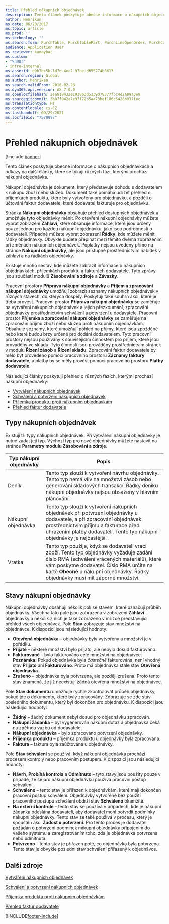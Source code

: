 ```yaml
---
title: Přehled nákupních objednávek
description: Tento článek poskytuje obecné informace o nákupních objednávkách a odkazy na další články, které se týkají různých fází, kterými prochází nákupní objednávka.
author: Henrikan
ms.date: 06/20/2017
ms.topic: article
ms.prod: ''
ms.technology: ''
ms.search.form: PurchTable, PurchTablePart, PurchLineOpenOrder, PurchConfirmationRequestJournal
audience: Application User
ms.reviewer: kamaybac
ms.custom:
- "93083"
- intro-internal
ms.assetid: e9b7bc5b-1d7e-4ec2-97be-d655274b0613
ms.search.region: Global
ms.author: henrikan
ms.search.validFrom: 2016-02-28
ms.dyn365.ops.version: AX 7.0.0
ms.openlocfilehash: 2ea818432e193863d5339d78377fbc4d2a09a3e9
ms.sourcegitcommit: 3b87f042a7e97f72b5aa73bef186c5426b937fec
ms.translationtype: HT
ms.contentlocale: cs-CZ
ms.lasthandoff: 09/29/2021
ms.locfileid: "7578097"
---
```

# <a name="purchase-order-overview"></a>Přehled nákupních objednávek

[!include [banner](../includes/banner.md)]

Tento článek poskytuje obecné informace o nákupních objednávkách a odkazy na další články, které se týkají různých fází, kterými prochází nákupní objednávka.

Nákupní objednávka je dokument, který představuje dohodu s dodavatelem k nákupu zboží nebo služeb. Dokument také pomáhá udržet přehled o příjemkách produktu, které byly vytvořeny pro objednávku, a později o účtování faktur dodavatele, které dodavatel fakturuje pro objednávku.  

Stránka **Nákupní objednávky** obsahuje přehled dostupných objednávek a umožňuje tyto objednávky měnit. Po otevření nákupní objednávky můžete vybrat zobrazení **Záhlaví**, které obsahuje informace, které jsou určeny pouze jednou pro každou nákupní objednávku, jako jsou podrobnosti o dodavateli. Případně můžete vybrat zobrazení **Řádky**, kde můžete měnit řádky objednávky. Obvykle budete přepínat mezi těmito dvěma zobrazeními při změnách nákupních objednávek. Poplatky nejsou uvedeny přímo na stránce **Nákupní objednávky**, ale jsou přístupné prostřednictvím nabídek v záhlaví a na řádkách objednávky.  

Existuje mnoho sestav, kde můžete zobrazit informace o nákupních objednávkách, příjemkách produktu a fakturách dodavatele. Tyto zprávy jsou součástí modulů **Zásobování a zdroje** a **Závazky**.  

Pracovní prostory **Příprava nákupní objednávky** a **Příjem a zpracování nákupní objednávky** umožňují zobrazit seznamy nákupních objednávek v různých stavech, do kterých dospěly. Poskytují také souhrn akcí, které je třeba provést. Pracovní prostor **Příprava nákupní objednávky** se zaměřuje na vytváření nákupních objednávek a jejich přezkoumání, zpracování objednávky prostřednictvím schválení a potvrzení u dodavatele. Pracovní prostor **Příjemka a zpracování nákupní objednávky** se zaměřuje na zpracování příjmu zboží nebo služeb proti nákupním objednávkám. Obsahuje seznamy, které umožňují pohled na příjmy, které jsou zpožděné nebo které budou brzy určené pro dodání dodavatelem. Tyto pracovní prostory nejsou používány k souvisejícím činnostem pro příjem, které jsou prováděny ve skladu. Tyto činnosti jsou prováděny prostřednictvím stránek v modulu **Řízení zásob** a **Řízení skladu**. Zpracování faktur dodavatele by mělo být provedeno pomocí pracovního prostoru **Záznamy faktury dodavatele**, a platby by se měly provést pomocí pracovního prostoru **Platby dodavatele**.  

Následující články poskytují přehled o různých fázích, kterými prochází nákupní objednávky:

-   [Vytváření nákupních objednávek](purchase-order-creation.md)
-   [Schválení a potvrzení nákupních objednávek](purchase-order-approval-confirmation.md)
-   [Příjemka produktu proti nákupním objednávkám](product-receipt-against-purchase-orders.md)
-   [Přehled faktur dodavatele](../../finance/accounts-payable/vendor-invoices-overview.md)

## <a name="types-of-purchase-orders"></a>Typy nákupních objednávek
Existují tři typy nákupních objednávek: Při vytváření nákupní objednávky je nutné zadat její typ. Výchozí typ pro nové objednávky můžete nastavit na stránce **Parametry modulu Zásobování a zdroje**.

| Typ nákupní objednávky        | Popis                                                                                                                                                                                                                                                                           |
|----------------|---------------------------------------------------------------------------------------------------------------------------------------------------------------------------------------------------------------------------------------------------------------------------------------|
| Deník        | Tento typ slouží k vytvoření návrhu objednávky. Tento typ nemá vliv na množství zásob nebo generování skladových transakcí. Řádky deníku nákupní objednávky nejsou obsaženy v hlavním plánování.                                                                                                       |
| Nákupní objednávka | Tento typ slouží k vytvoření nákupních objednávek při potvrzení objednávky u dodavatele, a při zpracování objednávek prostřednictvím příjmu a fakturace před uhrazením platby dodavateli. Tento typ nákupní objednávky je nejčastější.                                                                          |
| Vratka | Tento typ použije, když se dodavateli vrací zboží. Tento typ objednávky vyžaduje zadání číslo RMA (schválení vrácených materiálů), které vám poskytne dodavatel. Číslo RMA určíte na kartě **Obecné** u nákupní objednávky. Řádky objednávky musí mít záporné množství. |

## <a name="purchase-order-statuses"></a>Stavy nákupní objednávky
Nákupní objednávky obsahují několik polí se stavem, které označují průběh objednávky. Všechna tato pole jsou zobrazena v zobrazení **Záhlaví** objednávky a několik z nich je také zobrazeno v mřížce představující přehled všech objednávek. Pole **Stav** zobrazuje stav množství na objednávce. K dispozici jsou následující hodnoty:

-   **Otevřená objednávka** – objednávky byly vytvořeny a množství je v pořádku.
-   **Přijaté** – některé množství bylo přijato, ale nebylo dosud fakturováno.
-   **Fakturované** – bylo fakturováno celé množství na objednávce. **Poznámka:** Pokud objednávka byla *částečně* fakturována, není vhodný stav **Přijato** ani **Fakturováno**. Proto má objednávka stále stav **Otevřená objednávka**.
-   **Zrušeno** – objednávka byla potvrzena, ale později zrušena. Proto tento stav znamená, že již neexistují žádná otevřená množství na objednávce.

Pole **Stav dokumentu** umožňuje rychle zkontrolovat průběh objednávky, pokud jde o dokumenty, které byly zpracovány. Zobrazuje se zde stav posledního dokumentu, který byl dokončen pro objednávku. K dispozici jsou následující hodnoty:

-   **Žádný** – žádný dokument nebyl dosud pro objednávku zpracován.
-   **Nákupní žádanka** – byl vygenerován nákupní dotaz a objednávka čeká na zpětnou vazbu od dodavatele.
-   **Nákupní objednávka** – bylo zpracováno potvrzení objednávky.
-   **Příjemka produktu** – příjemka produktu u objednávky byla zpracována.
-   **Faktura** – faktura byla zaúčtována u objednávky.

Pole **Stav schválení** se používá, když nákupní objednávka prochází procesem kontroly nebo pracovním postupem. K dispozici jsou následující hodnoty:

-   **Návrh**, **Probíhá kontrola** a **Odmítnuto** – tyto stavy jsou použity pouze v případě, že se pro nákupní objednávku používá pracovní postup schválení.
-   **Schváleno** – tento stav je přiřazen k objednávkám, které mají dokončen pracovní postup schválení. Objednávky vytvořené bez použití pracovního postupu schválení obdrží stav **Schváleno** okamžitě.
-   **Na externí kontrole** – tento stav se používá v případech, kde je nákupní žádanka odeslána dodavateli, aby dodavatel mohl potvrdit podmínky nákupní objednávky. Tento stav se také používá v procesu, který je spouštěn akcí **Žádost o potvrzení**. Pro tento proces je dodavatel požádán o potvrzení podmínek nákupní objednávky připojením do vašeho systému a zaregistrováním toho, zda je objednávka potvrzena nebo odmítnuta.
-   **Potvrzeno** – tento stav je přiřazen poté, co objednávka byla potvrzena. Tento stav je obvykle poslední stav schválení přiřazený k objednávce.


## <a name="additional-resources"></a>Další zdroje

[Vytváření nákupních objednávek](purchase-order-creation.md)

[Schválení a potvrzení nákupních objednávek](purchase-order-approval-confirmation.md)

[Příjemka produktu proti nákupním objednávkám](product-receipt-against-purchase-orders.md)

[Přehled faktur dodavatele](../../finance/accounts-payable/vendor-invoices-overview.md)





[!INCLUDE[footer-include](../../includes/footer-banner.md)]